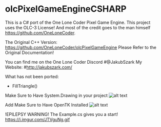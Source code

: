 # olcPixelGameEngineCSHARP
This is a C# port of the One Lone Coder Pixel Game Engine.
This project uses the OLC-3 License! And most of the credit goes to the man himself
https://github.com/OneLoneCoder.

The Original C++ Version: 
https://github.com/OneLoneCoder/olcPixelGameEngine
Please Refer to the Original Documentation!

You can find me on the One Lone Coder Discord
#@JakubSzark
My Website: 
#http://jakubszark.com/

What has not been ported:
- FillTriangle()

Make Sure to Have System.Drawing in your project
![alt text](https://i.imgur.com/Q0NdfHd.gif)

Add Make Sure to Have OpenTK Installed
![alt text](https://i.imgur.com/AALeSw9.gif)

!EPILEPSY WARNING!
The Example.cs gives you a start!
https://i.imgur.com/JTVguNg.gif
